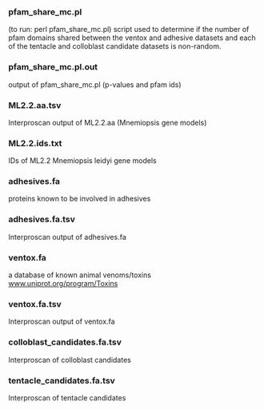 ### pfam_share_mc.pl

(to run: perl pfam_share_mc.pl) script used to determine if the number of
pfam domains shared between the ventox and adhesive datasets and each of the tentacle and colloblast candidate datasets is non-random.

### pfam_share_mc.pl.out

output of pfam_share_mc.pl (p-values and pfam ids)

### ML2.2.aa.tsv
Interproscan output of ML2.2.aa (Mnemiopsis gene models)

### ML2.2.ids.txt
IDs of ML2.2 Mnemiopsis leidyi gene models

### adhesives.fa
proteins known to be involved in adhesives

### adhesives.fa.tsv
Interproscan output of adhesives.fa 

### ventox.fa
a database of known animal venoms/toxins www.uniprot.org/program/Toxins

### ventox.fa.tsv
Interproscan output of ventox.fa 

### colloblast_candidates.fa.tsv
Interproscan of colloblast candidates

### tentacle_candidates.fa.tsv
Interproscan of tentacle candidates

